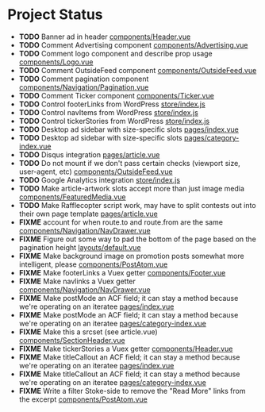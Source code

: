 # Project Status

- **TODO** Banner ad in header [components/Header.vue](components/Header.vue)
- **TODO** Comment Advertising component [components/Advertising.vue](components/Advertising.vue)
- **TODO** Comment logo component and describe prop usage [components/Logo.vue](components/Logo.vue)
- **TODO** Comment OutsideFeed component [components/OutsideFeed.vue](components/OutsideFeed.vue)
- **TODO** Comment pagination component [components/Navigation/Pagination.vue](components/Navigation/Pagination.vue)
- **TODO** Comment Ticker component [components/Ticker.vue](components/Ticker.vue)
- **TODO** Control footerLinks from WordPress [store/index.js](store/index.js)
- **TODO** Control navItems from WordPress [store/index.js](store/index.js)
- **TODO** Control tickerStories from WordPress [store/index.js](store/index.js)
- **TODO** Desktop ad sidebar with size-specific slots [pages/index.vue](pages/index.vue)
- **TODO** Desktop ad sidebar with size-specific slots [pages/category-index.vue](pages/category-index.vue)
- **TODO** Disqus integration [pages/article.vue](pages/article.vue)
- **TODO** Do not mount if we don't pass certain checks (viewport size, user-agent, etc) [components/OutsideFeed.vue](components/OutsideFeed.vue)
- **TODO** Google Analytics integration [store/index.js](store/index.js)
- **TODO** Make article-artwork slots accept more than just image media [components/FeaturedMedia.vue](components/FeaturedMedia.vue)
- **TODO** Make Rafflecopter script work, may have to split contests out into their own page template [pages/article.vue](pages/article.vue)
- **FIXME** account for when route.to and route.from are the same [components/Navigation/NavDrawer.vue](components/Navigation/NavDrawer.vue)
- **FIXME** Figure out some way to pad the bottom of the page based on the pagination height [layouts/default.vue](layouts/default.vue)
- **FIXME** Make background image on promotion posts somewhat more intelligent, please [components/PostAtom.vue](components/PostAtom.vue)
- **FIXME** Make footerLinks a Vuex getter [components/Footer.vue](components/Footer.vue)
- **FIXME** Make navlinks a Vuex getter [components/Navigation/NavDrawer.vue](components/Navigation/NavDrawer.vue)
- **FIXME** Make postMode an ACF field; it can stay a method because we're operating on an iteratee [pages/index.vue](pages/index.vue)
- **FIXME** Make postMode an ACF field; it can stay a method because we're operating on an iteratee [pages/category-index.vue](pages/category-index.vue)
- **FIXME** Make this a srcset (see article.vue) [components/SectionHeader.vue](components/SectionHeader.vue)
- **FIXME** Make tickerStories a Vuex getter [components/Header.vue](components/Header.vue)
- **FIXME** Make titleCallout an ACF field; it can stay a method because we're operating on an iteratee [pages/index.vue](pages/index.vue)
- **FIXME** Make titleCallout an ACF field; it can stay a method because we're operating on an iteratee [pages/category-index.vue](pages/category-index.vue)
- **FIXME** Write a filter Stoke-side to remove the "Read More" links from the excerpt [components/PostAtom.vue](components/PostAtom.vue)
